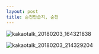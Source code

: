 ```yaml
---
layout: post
title: 순천만습지, 순천
---
```


![kakaotalk_20180203_164321838](https://user-images.githubusercontent.com/26464535/35765150-a029914c-0901-11e8-8e30-083dff8a7500.jpg)


![kakaotalk_20180203_214329204](https://user-images.githubusercontent.com/26464535/35767215-503a1074-092b-11e8-9dab-7dd7746b402d.jpg)
